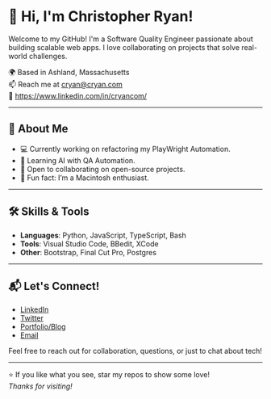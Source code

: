 # 👋 Hi, I'm Christopher Ryan!

Welcome to my GitHub! I'm a Software Quality Engineer passionate about building scalable web apps. I love collaborating on projects that solve real-world challenges.

🌍 Based in Ashland, Massachusetts  
📫 Reach me at cryan@cryan.com  
🔗 https://www.linkedin.com/in/cryancom/

---

## 🚀 About Me

- 💻 Currently working on refactoring my PlayWright Automation.
- 🌱 Learning AI with QA Automation.
- 🤝 Open to collaborating on open-source projects.
- 🎯 Fun fact: I’m a Macintosh enthusiast.

---

## 🛠️ Skills & Tools

- **Languages**: Python, JavaScript, TypeScript, Bash
- **Tools**: Visual Studio Code, BBedit, XCode
- **Other**: Bootstrap, Final Cut Pro, Postgres

---

## 📬 Let's Connect!

- [LinkedIn](https://www.linkedin.com/in/cryancom/)
- [Twitter](https://x.com/cryanweb)
- [Portfolio/Blog](https://www.cryan.com)
- [Email](mailto:[cryan@cryan.com])

Feel free to reach out for collaboration, questions, or just to chat about tech!

---

⭐️ If you like what you see, star my repos to show some love!  
_Thanks for visiting!_
